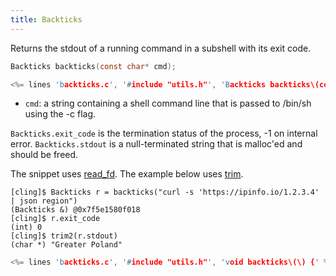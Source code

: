 ```yaml
---
title: Backticks
---
```


Returns the stdout of a running command in a subshell with its exit code.

```c
Backticks backticks(const char* cmd);

<%= lines 'backticks.c', '#include "utils.h"', 'Backticks backticks\(const char\* cmd\) {' %>
```

* `cmd`: a string containing a shell command line that is passed to
  /bin/sh using the -c flag.

`Backticks.exit_code` is the termination status of the process, -1 on
internal error. `Backticks.stdout` is a null-terminated string that is
malloc'ed and should be freed.

The snippet uses [read_fd](#read_file). The example below uses
[trim](#trim).

~~~
[cling]$ Backticks r = backticks("curl -s 'https://ipinfo.io/1.2.3.4' | json region")
(Backticks &) @0x7f5e1580f018
[cling]$ r.exit_code
(int) 0
[cling]$ trim2(r.stdout)
(char *) "Greater Poland"
~~~

```c
<%= lines 'backticks.c', '#include "utils.h"', 'void backticks\(\) {' %>
```
